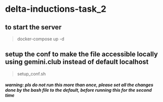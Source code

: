 # delta-inductions-task_2

## to start the server
> docker-compose up -d

## setup the conf to make the file accessible locally using gemini.club instead of default localhost
> setup_conf.sh
##### warning: pls do not run this more than once, please set all the changes done by the bash file to the default, before running this for the second time
